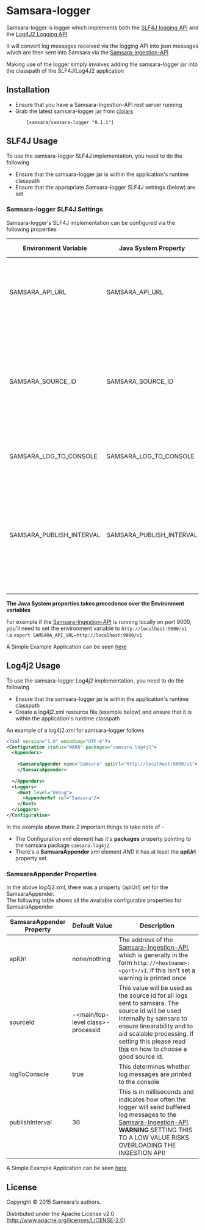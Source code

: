 
# Samsara-logger
Samsara-logger is logger which implements both the [SLF4J logging API](http://slf4j.org/) and the [Log4J2 Logging API](http://logging.apache.org/log4j/2.x/)  

It will convert log messages received via the logging API into json messages which are then sent into Samsara via the [Samsara-Ingestion-API](https://github.com/samsara/samsara-ingestion-api)  

Making use of the logger simply involves adding the samsara-logger jar into the classpath of the SLF4J/Log4J2 application  

## Installation
* Ensure that you have a Samsara-Ingestion-API rest server running
* Grab the latest samsara-logger jar from [clojars](https://clojars.org/samsara/samsara-logger)  
  ```  
      [samsara/samsara-logger "0.1.1"]  
  ```  


## SLF4J Usage
To use the samsara-logger SLF4J implementation, you need to do the following   
 - Ensure that the samsara-logger jar is within the application's runtime classpath   
 - Ensure that the appropriate Samsara-logger SLF4J settings (below) are set   

### Samsara-logger SLF4J Settings   
Samsara-logger's SLF4J implementation can be configured via the following properties   

|Environment Variable | Java System Property | Default Value | Description |     
|---------------------|-----------------|---------------|-------------|
|SAMSARA_API_URL      | SAMSARA_API_URL | none/nothing  | The address of the [Samsara-Ingestion-API](https://github.com/samsara/samsara-ingestion-api), which is generally in the form ``http://<hostname>:<port>/v1``. If this isn't set a warning is printed once|  
|SAMSARA_SOURCE_ID    | SAMSARA_SOURCE_ID | <hostname>-<main/top-level class>-processid | This value will be used as the source id for all logs sent to samsara. The source id will be used internally by samsara to ensure linearability and to aid scalable processing. If setting this please read [this](https://github.com/samsara/samsara-clj-sdk#sourceid) on how to choose a good source id. |   
|SAMSARA_LOG_TO_CONSOLE|SAMSARA_LOG_TO_CONSOLE| true    | This determines whether log messages are printed to the console |   
|SAMSARA_PUBLISH_INTERVAL|SAMSARA_PUBLISH_INTERVAL| 30  | This is in milliseconds and indicates how often the logger will send buffered log messages to the [Samsara-Ingestion-API](https://github.com/samsara/samsara-ingestion-api). **WARNING** SETTING THIS TO A LOW VALUE RISKS OVERLOADING THE INGESTION API! |    

**The Java System properties takes precedence over the Environment variables**   

For example if the [Samsara-Ingestion-API](https://github.com/samsara/samsara-ingestion-api) is running locally on port 9000, you'll need to set the environment variable to `http://localhost:9000/v1`   
i.e ``export SAMSARA_API_URL=http://localhost:9000/v1``

A Simple Example Application can be seen [here](./examples/slf4j/README.md)  



## Log4j2 Usage  
To use the samsara-logger Log4j2 implementation, you need to do the following  
 - Ensure that the samsara-logger jar is within the application's runtime classpath  
 - Create a log4j2.xml resource file (example below) and ensure that it is within the application's runtime classpath  

An example of a log4j2.xml for samsara-logger follows   
```xml  
<?xml version="1.0" encoding="UTF-8"?>  
<Configuration status="WARN" packages="samsara.log4j2">  
  <Appenders>  
  
    <SamsaraAppender name="Samsara" apiUrl="http://localhost:9000/v1">  
    </SamsaraAppender>  
  
  </Appenders>  
  <Loggers>  
    <Root level="debug">  
      <AppenderRef ref="Samsara"/>  
    </Root>  
  </Loggers>  
</Configuration>  
```  

In the example above there 2 important things to take note of -   
 - The Configuration xml element has it's **packages** property pointing to the samsara package ``samsara.log4j2``   
 - There's a **SamsaraAppender** xml element *AND* it has at least the **apiUrl** property set.  

### SamsaraAppender Properties   
In the above log4j2.xml, there was a property (apiUrl) set for the SamsaraAppender.    
The following table shows all the available configurable properties for SamsaraAppender    

|SamsaraAppender Property | Default Value | Description |
|-------------------------|---------------|-------------|
|apiUrl      |none/nothing  | The address of the [Samsara-Ingestion-API](https://github.com/samsara/samsara-ingestion-api), which is generally in the form ``http://<hostname>:<port>/v1``. If this isn't set a warning is printed once|  
|sourceId    | <hostname>-<main/top-level class>-processid | This value will be used as the source id for all logs sent to samsara. The source id will be used internally by samsara to ensure linearability and to aid scalable processing. If setting this please read [this](https://github.com/samsara/samsara-clj-sdk#sourceid) on how to choose a good source id. |   
|logToConsole | true    | This determines whether log messages are printed to the console |   
|publishInterval | 30  | This is in milliseconds and indicates how often the logger will send buffered log messages to the [Samsara-Ingestion-API](https://github.com/samsara/samsara-ingestion-api). **WARNING** SETTING THIS TO A LOW VALUE RISKS OVERLOADING THE INGESTION API! |    

A Simple Example Application can be seen [here](./examples/log4j2/README.md)  

## License

Copyright © 2015 Samsara's authors.

Distributed under the Apache License v2.0 (http://www.apache.org/licenses/LICENSE-2.0)
